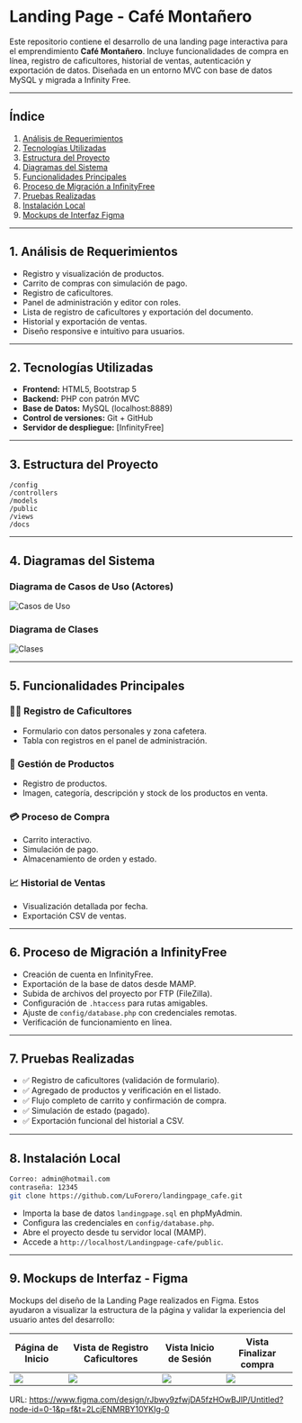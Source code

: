 # Landing Page - Café Montañero

Este repositorio contiene el desarrollo de una landing page interactiva para el emprendimiento **Café Montañero**. Incluye funcionalidades de compra en línea, registro de caficultores, historial de ventas, autenticación y exportación de datos. Diseñada en un entorno MVC con base de datos MySQL y migrada a Infinity Free.

---

##  Índice

1. [Análisis de Requerimientos](#1-análisis-de-requerimientos)
2. [Tecnologías Utilizadas](#2-tecnologías-utilizadas)
3. [Estructura del Proyecto](#3-estructura-del-proyecto)
4. [Diagramas del Sistema](#4-diagramas-del-sistema)
5. [Funcionalidades Principales](#5-funcionalidades-principales)
6. [Proceso de Migración a InfinityFree](#6-proceso-de-migración-a-infinityfree)
7. [Pruebas Realizadas](#7-pruebas-realizadas)
8. [Instalación Local](#8-instalación-local)
9. [Mockups de Interfaz Figma](#9-mockups-de-interfaz---figma)

---

## 1. Análisis de Requerimientos

* Registro y visualización de productos.
* Carrito de compras con simulación de pago.
* Registro de caficultores.
* Panel de administración y editor con roles.
* Lista de registro de caficultores y exportación del documento.
* Historial y exportación de ventas.
* Diseño responsive e intuitivo para usuarios.

---

## 2. Tecnologías Utilizadas

* **Frontend:** HTML5, Bootstrap 5
* **Backend:** PHP con patrón MVC
* **Base de Datos:** MySQL (localhost:8889)
* **Control de versiones:** Git + GitHub
* **Servidor de despliegue:** [InfinityFree]

---

## 3. Estructura del Proyecto

```
/config
/controllers
/models
/public
/views
/docs
```

---

## 4. Diagramas del Sistema

### Diagrama de Casos de Uso (Actores)

![Casos de Uso](../Landingpage-cafe/Docs/img/Diagrama%20Landing%20Page%20-%20Página%201.jpeg)

### Diagrama de Clases

![Clases](../Landingpage-cafe/Docs/img/Diagrama%20Landing%20Page%20-%20Página%202.jpeg)

---

## 5. Funcionalidades Principales

### 🧖‍♂️ Registro de Caficultores

* Formulario con datos personales y zona cafetera.
* Tabla con registros en el panel de administración.

### 🛒 Gestión de Productos

* Registro de productos.
* Imagen, categoría, descripción y stock de los productos en venta.

### 💳 Proceso de Compra

* Carrito interactivo.
* Simulación de pago.
* Almacenamiento de orden y estado.

### 📈 Historial de Ventas

* Visualización detallada por fecha.
* Exportación CSV de ventas.

---

## 6. Proceso de Migración a InfinityFree

* Creación de cuenta en InfinityFree.
* Exportación de la base de datos desde MAMP.
* Subida de archivos del proyecto por FTP (FileZilla).
* Configuración de `.htaccess` para rutas amigables.
* Ajuste de `config/database.php` con credenciales remotas.
* Verificación de funcionamiento en línea.

---

## 7. Pruebas Realizadas

* ✅ Registro de caficultores (validación de formulario).
* ✅ Agregado de productos y verificación en el listado.
* ✅ Flujo completo de carrito y confirmación de compra.
* ✅ Simulación de estado (pagado).
* ✅ Exportación funcional del historial a CSV.

---

## 8. Instalación Local

```bash
Correo: admin@hotmail.com
contraseña: 12345
git clone https://github.com/LuForero/landingpage_cafe.git
```

* Importa la base de datos `landingpage.sql` en phpMyAdmin.
* Configura las credenciales en `config/database.php`.
* Abre el proyecto desde tu servidor local (MAMP).
* Accede a `http://localhost/Landingpage-cafe/public`.

---

## 9. Mockups de Interfaz - Figma
Mockups del diseño de la Landing Page realizados en Figma. 
Estos ayudaron a visualizar la estructura de la página y validar la experiencia del usuario antes del desarrollo:


| Página de Inicio                                  | Vista de Registro Caficultores                            | Vista Inicio de Sesión                             | Vista Finalizar compra                                |
| --------------------------------------------------| ----------------------------------------------------------| ---------------------------------------------------|-------------------------------------------------------|
| ![](../Landingpage-cafe/Docs/img/DiseñoFigma.png) | ![](../Landingpage-cafe/Docs/img/Registrocaficultores.png) | ![](../Landingpage-cafe/Docs/img/InicioSesion.png) | ![](../Landingpage-cafe/Docs/img/Finalizarcompra.png) |

URL: https://www.figma.com/design/rJbwy9zfwjDA5fzHOwBJlP/Untitled?node-id=0-1&p=f&t=2LcjENMRBY10YKIg-0